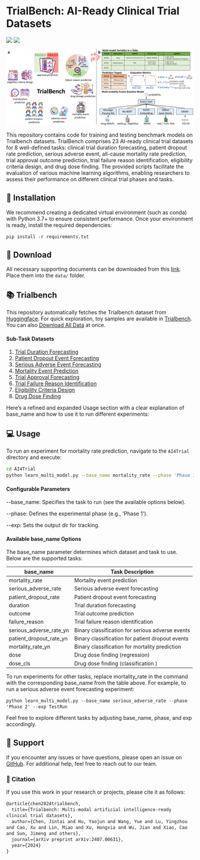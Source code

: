 # TrialBench: AI-Ready Clinical Trial Datasets

<a href='https://huyjj.github.io/Trialbench/'><img src='https://img.shields.io/badge/Project-Page-Green'></a>  <a href='https://arxiv.org/pdf/2407.00631'><img src='https://img.shields.io/badge/Paper-Arxiv-red'></a> 


<p align="center"><img src="./trial.pdf" alt="logo" width="810px" /></p>

This repository contains code for training and testing benchmark models on Trialbench datasets. TrialBench comprises 23 AI-ready clinical trial datasets for 8 well-defined tasks: clinical trial duration forecasting, patient dropout rate prediction, serious adverse event, all-cause mortality rate prediction, trial approval outcome prediction, trial failure reason identification, eligibility criteria design, and drug dose finding. The provided scripts facilitate the evaluation of various machine learning algorithms, enabling researchers to assess their performance on different clinical trial phases and tasks. 



## 🚀 Installation 
We recommend creating a dedicated virtual environment (such as conda) with Python 3.7+ to ensure consistent performance. Once your environment is ready, install the required dependencies:
```
pip install -r requirements.txt
```

## 🔩 Download
All necessary supporting documents can be downloaded from this [link](https://zjueducn-my.sharepoint.com/:f:/g/personal/yaojunhu_zju_edu_cn/EsgIPd3QyjVMipw6tkPv3hoBRk83HqO4X_laZhf6nD87IA?e=0O8fFi). Place them into the `data/` folder.

## 📚 Trialbench
This repository automatically fetches the Trialbench dataset from [Huggingface](https://huggingface.co/datasets/ML2Healthcare/ClinicalTrialDataset). For quick exploration, toy samples are available in [Trialbench](https://github.com/ML2Health/ML2ClinicalTrials/tree/main/Trialbench). You can also [Download All Data](https://zenodo.org/records/14975339/files/all_task.zip?download=1) at once.

#### Sub-Task Datasets

1. [Trial Duration Forecasting](https://zenodo.org/records/14975339/files/trial-duration-forecasting.zip?download=1)
2. [Patient Dropout Event Forecasting](https://zenodo.org/records/14975339/files/patient-dropout-event-forecasting.zip?download=1)
3. [Serious Adverse Event Forecasting](https://zenodo.org/records/14975339/files/serious-adverse-event-forecasting.zip?download=1)
4. [Mortality Event Prediction](https://zenodo.org/records/14975339/files/mortality-event-prediction.zip?download=1)
5. [Trial Approval Forecasting](https://zenodo.org/records/14975339/files/trial-approval-forecasting.zip?download=1)
6. [Trial Failure Reason Identification](https://zenodo.org/records/14975339/files/trial-failure-reason-identification.zip?download=1)
7. [Eligibility Criteria Design](https://zenodo.org/records/14975339/files/eligibility-criteria-design.zip?download=1)
8. [Drug Dose Finding](https://zenodo.org/records/14975339/files/drug-dose-prediction.zip?download=1)

Here’s a refined and expanded Usage section with a clear explanation of base_name and how to use it to run different experiments:

## 💻 Usage

To run an experiment for mortality rate prediction, navigate to the `AI4Trial` directory and execute:

```bash
cd AI4Trial
python learn_multi_model.py --base_name mortality_rate --phase 'Phase 1' --exp Temp
```
#### Configurable Parameters
--base_name: Specifies the task to run (see the available options below).

--phase: Defines the experimental phase (e.g., 'Phase 1').

--exp: Sets the output dir for tracking.


#### Available base_name Options

The base_name parameter determines which dataset and task to use. Below are the supported tasks:

| base_name                  | Task Description                                      |
|----------------------------|-------------------------------------------------------|
| mortality_rate             | Mortality event prediction                            |
| serious_adverse_rate       | Serious adverse event forecasting                     |
| patient_dropout_rate       | Patient dropout event forecasting                     |
| duration                   | Trial duration forecasting                            |
| outcome                    | Trial outcome prediction                              |
| failure_reason             | Trial failure reason identification                   |
| serious_adverse_rate_yn    | Binary classification for serious adverse events      |
| patient_dropout_rate_yn    | Binary classification for patient dropout events      |
| mortality_rate_yn          | Binary classification for mortality prediction        |
| dose                       | Drug dose finding (regression)                        |
| dose_cls                   | Drug dose finding (classification )                   |

To run experiments for other tasks, replace mortality_rate in the command with the corresponding base_name from the table above. For example, to run a serious adverse event forecasting experiment:

```
python learn_multi_model.py --base_name serious_adverse_rate --phase 'Phase 2' --exp TestRun
```

Feel free to explore different tasks by adjusting base_name, phase, and exp accordingly.

## 💼 Support

If you encounter any issues or have questions, please open an issue on [GitHub](https://github.com/ML2Health/ML2ClinicalTrials/issues). For additional help, feel free to reach out to our team.


### 📢 Citation

If you use this work in your research or projects, please cite it as follows:

```
@article{chen2024trialbench,
  title={Trialbench: Multi-modal artificial intelligence-ready clinical trial datasets},
  author={Chen, Jintai and Hu, Yaojun and Wang, Yue and Lu, Yingzhou and Cao, Xu and Lin, Miao and Xu, Hongxia and Wu, Jian and Xiao, Cao and Sun, Jimeng and others},
  journal={arXiv preprint arXiv:2407.00631},
  year={2024}
}
```

